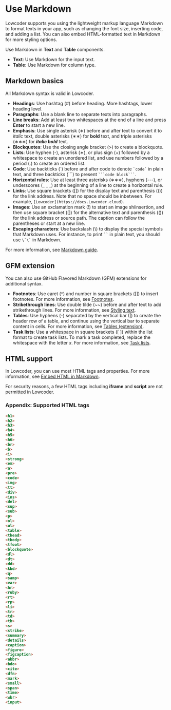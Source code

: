 # Use Markdown

Lowcoder supports you using the lightweight markup language Markdown to format texts in your app, such as changing the font size, inserting code, and adding a list. You can also embed HTML-formatted text in Markdown for more styling options.

Use Markdown in **Text** and **Table** components.

* **Text**: Use Markdown for the input text.
* **Table**: Use Markdown for column type.

## Markdown basics

All Markdown syntax is valid in Lowcoder.

* **Headings**: Use hashtag (#) before heading. More hashtags, lower heading level.
* **Paragraphs**: Use a blank line to separate texts into paragraphs.
* **Line breaks**: Add at least two whitespaces at the end of a line and press **Enter** to start a new line.
* **Emphasis**: Use single asterisk (∗) before and after text to convert it to _italic_ text, double asterisks (∗∗) for **bold** text, and triple asterisks (∗∗∗) for _**italic bold**_ text.
* **Blockquotes**: Use the closing angle bracket (>) to create a blockquote.
* **Lists**: Use hyphen (-), asterisk (∗), or plus sign (+) followed by a whitespace to create an unordered list, and use numbers followed by a period (.) to create an ordered list.
* **Code**: Use backticks (\`) before and after code to denote `` `code` `` in plain text, and three backticks (\`\`\`) to present ` ```code block``` `.
* **Horizontal rules**: Use at least three asterisks (∗∗∗), hyphens (---), or underscores (\_ \_ \_) at the beginning of a line to create a horizontal rule.
* **Links**: Use square brackets (\[]) for the display text and parenthesis (()) for the link address. Note that no space should be inbetween. For example, `[Lowcoder](https://docs.Lowcoder.cloud)`.
* **Images**: Use an exclamation mark (!) to start an image shiinsertion, and then use square bracket (\[]) for the alternative text and parenthesis (()) for the link address or source path. The caption can follow the parentheses or start at a new line.
* **Escaping characters**: Use backslash (\\) to display the special symbols that Markdown uses. For instance, to print ` `` ` in plain text, you should use `` \`\` `` in Markdown.

For more information, see [Markdown guide](https://www.markdownguide.org/basic-syntax/).

## GFM extension

You can also use GitHub Flavored Markdown (GFM) extensions for additional syntax.

* **Footnotes**: Use caret (^) and number in square brackets (\[]) to insert footnotes. For more information, see [Footnotes](https://docs.github.com/en/get-started/writing-on-github/getting-started-with-writing-and-formatting-on-github/basic-writing-and-formatting-syntax#footnotes).
* **Strikethrough lines**: Use double tilde (\~\~) before and after text to add strikethrough lines. For more information, see [Styling text](https://docs.github.com/en/get-started/writing-on-github/getting-started-with-writing-and-formatting-on-github/basic-writing-and-formatting-syntax#styling-text).
* **Tables**: Use hyphens (-) separated by the vertical bar (|) to create the header row of a table, and continue using the vertical bar to separate content in cells. For more information, see [Tables (extension)](https://github.github.com/gfm/#tables-extension-).
* **Task lists**: Use a whitespace in square brackets (\[ ]) within the list format to create task lists. To mark a task completed, replace the whitespace with the letter _x_. For more information, see [Task lists](https://docs.github.com/en/get-started/writing-on-github/getting-started-with-writing-and-formatting-on-github/basic-writing-and-formatting-syntax#task-lists).

## HTML support

In Lowcoder, you can use most HTML tags and properties. For more information, see [Embed HTML in Markdown](https://www.markdownguide.org/basic-syntax/#html).

For security reasons, a few HTML tags including **iframe** and **script** are not permitted in Lowcoder.

### Appendix: Supported HTML tags

```html
<h1>
<h2>
<h3>
<h4>
<h5>
<h6>
<br>
<b>
<i>
<strong>
<em>
<a>
<pre>
<code>
<img>
<tt>
<div>
<ins>
<del>
<sup>
<sub>
<p>
<ol>
<ul>
<table>
<thead>
<tbody>
<tfoot>
<blockquote>
<dl>
<dt>
<dd>
<kbd>
<q>
<samp>
<var>
<hr>
<ruby>
<rt>
<rp>
<li>
<tr>
<td>
<th>
<s>
<strike>
<summary>
<details>
<caption>
<figure>
<figcaption>
<abbr>
<bdo>
<cite>
<dfn>
<mark>
<small>
<span>
<time>
<wbr>
<input>
```
